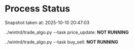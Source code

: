 # Process Status

Snapshot taken at: 2025-10-10 20:47:03

../wintrd/trade_algo.py --task price_update: **NOT RUNNING**

../wintrd/trade_algo.py --task buy_sell: **NOT RUNNING**

